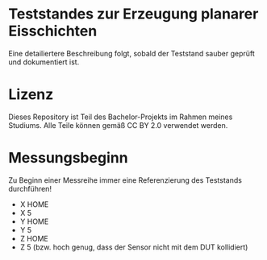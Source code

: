 # Teststandes zur Erzeugung planarer Eisschichten

Eine detailiertere Beschreibung folgt, sobald der Teststand sauber geprüft
und dokumentiert ist.

# Lizenz

Dieses Repository ist Teil des Bachelor-Projekts im Rahmen meines Studiums.
Alle Teile können gemäß CC BY 2.0 verwendet werden.

# Messungsbeginn

Zu Beginn einer Messreihe immer eine Referenzierung des Teststands durchführen!

  * X HOME
  * X 5
  * Y HOME
  * Y 5
  * Z HOME
  * Z 5   (bzw. hoch genug, dass der Sensor nicht mit dem DUT kollidiert)
